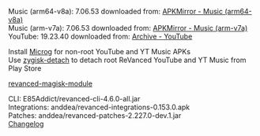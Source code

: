Music (arm64-v8a): 7.06.53
downloaded from: [APKMirror - Music (arm64-v8a)](https://www.apkmirror.com/apk/google-inc/youtube-music/youtube-music-7-06-53-release/youtube-music-7-06-53-android-apk-download/)  
Music (arm-v7a): 7.06.53
downloaded from: [APKMirror - Music (arm-v7a)](https://www.apkmirror.com/apk/google-inc/youtube-music/youtube-music-7-06-53-release/youtube-music-7-06-53-2-android-apk-download/)  
YouTube: 19.23.40
downloaded from: [Archive - YouTube](https://archive.org/download/jhc-apks/apks/com.google.android.youtube)  

Install [Microg](https://github.com/ReVanced/GmsCore/releases) for non-root YouTube and YT Music APKs  
Use [zygisk-detach](https://github.com/j-hc/zygisk-detach) to detach root ReVanced YouTube and YT Music from Play Store  

[revanced-magisk-module](https://github.com/E85Addict/revanced-magisk-module)
  
CLI: E85Addict/revanced-cli-4.6.0-all.jar  
Integrations: anddea/revanced-integrations-0.153.0.apk  
Patches: anddea/revanced-patches-2.227.0-dev.1.jar  
[Changelog](https://github.com/anddea/revanced-patches/releases/tag/v2.227.0-dev.1)  
